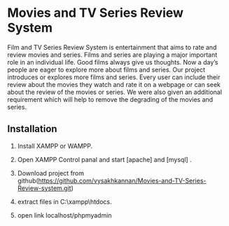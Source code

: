 # Movies and TV Series Review System
Film and TV Series Review System is entertainment that aims to rate and review movies and series. Films and series are playing a major important role in an individual life. Good films always give us thoughts. Now a day’s people are eager to explore more about films and series. Our project introduces or explores more films and series. Every user can include their review about the movies they watch and rate it on a webpage or can seek about the review of the movies or series. We were also given an additional requirement which will help to remove the degrading of the movies and series.

## Installation

1. Install XAMPP or WAMPP.

2. Open XAMPP Control panal and start [apache] and [mysql] .

3. Download project from github(https://github.com/vysakhkannan/Movies-and-TV-Series-Review-system.git)

4. extract files in C:\xampp\htdocs.

5. open link localhost/phpmyadmin

